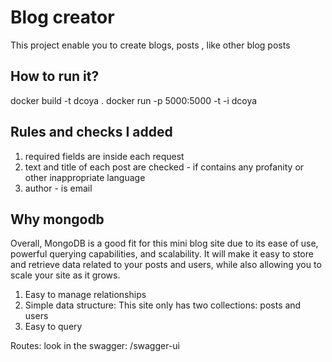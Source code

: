 # Blog creator
This project enable you to create blogs, posts , like other blog posts

## How to run it?
docker build -t dcoya .
docker run -p 5000:5000 -t -i dcoya

## Rules and checks I added
1. required fields are inside each request
2. text and title of each post are checked - if contains any profanity or other inappropriate language
3. author - is email

## Why mongodb
Overall, MongoDB is a good fit for this mini blog site due to its ease of use, powerful querying capabilities, and scalability. It will make it easy to store and retrieve data related to your posts and users, while also allowing you to scale your site as it grows.

1. Easy to manage relationships
2. Simple data structure: This site only has two collections: posts and users
3. Easy to query

Routes: look in the swagger: 
/swagger-ui